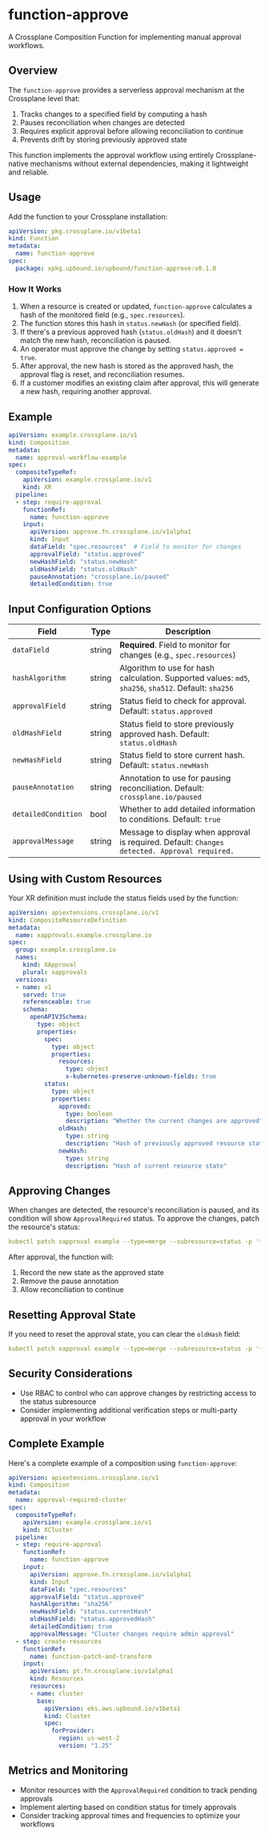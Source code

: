 # function-approve

A Crossplane Composition Function for implementing manual approval workflows.

## Overview

The `function-approve` provides a serverless approval mechanism at the Crossplane level that:

1. Tracks changes to a specified field by computing a hash
2. Pauses reconciliation when changes are detected
3. Requires explicit approval before allowing reconciliation to continue
4. Prevents drift by storing previously approved state

This function implements the approval workflow using entirely Crossplane-native mechanisms without external dependencies, making it lightweight and reliable.

## Usage

Add the function to your Crossplane installation:

```yaml
apiVersion: pkg.crossplane.io/v1beta1
kind: Function
metadata:
  name: function-approve
spec:
  package: xpkg.upbound.io/upbound/function-approve:v0.1.0
```

### How It Works

1. When a resource is created or updated, `function-approve` calculates a hash of the monitored field (e.g., `spec.resources`).
2. The function stores this hash in `status.newHash` (or specified field).
3. If there's a previous approved hash (`status.oldHash`) and it doesn't match the new hash, reconciliation is paused.
4. An operator must approve the change by setting `status.approved = true`.
5. After approval, the new hash is stored as the approved hash, the approval flag is reset, and reconciliation resumes.
6. If a customer modifies an existing claim after approval, this will generate a new hash, requiring another approval.

## Example

```yaml
apiVersion: example.crossplane.io/v1
kind: Composition
metadata:
  name: approval-workflow-example
spec:
  compositeTypeRef:
    apiVersion: example.crossplane.io/v1
    kind: XR
  pipeline:
  - step: require-approval
    functionRef:
      name: function-approve
    input:
      apiVersion: approve.fn.crossplane.io/v1alpha1
      kind: Input
      dataField: "spec.resources"  # Field to monitor for changes
      approvalField: "status.approved"
      newHashField: "status.newHash"
      oldHashField: "status.oldHash"
      pauseAnnotation: "crossplane.io/paused"
      detailedCondition: true
```

## Input Configuration Options

| Field | Type | Description |
|-------|------|-------------|
| `dataField` | string | **Required**. Field to monitor for changes (e.g., `spec.resources`) |
| `hashAlgorithm` | string | Algorithm to use for hash calculation. Supported values: `md5`, `sha256`, `sha512`. Default: `sha256` |
| `approvalField` | string | Status field to check for approval. Default: `status.approved` |
| `oldHashField` | string | Status field to store previously approved hash. Default: `status.oldHash` |
| `newHashField` | string | Status field to store current hash. Default: `status.newHash` |
| `pauseAnnotation` | string | Annotation to use for pausing reconciliation. Default: `crossplane.io/paused` |
| `detailedCondition` | bool | Whether to add detailed information to conditions. Default: `true` |
| `approvalMessage` | string | Message to display when approval is required. Default: `Changes detected. Approval required.` |

## Using with Custom Resources

Your XR definition must include the status fields used by the function:

```yaml
apiVersion: apiextensions.crossplane.io/v1
kind: CompositeResourceDefinition
metadata:
  name: xapprovals.example.crossplane.io
spec:
  group: example.crossplane.io
  names:
    kind: XApproval
    plural: xapprovals
  versions:
  - name: v1
    served: true
    referenceable: true
    schema:
      openAPIV3Schema:
        type: object
        properties:
          spec:
            type: object
            properties:
              resources:
                type: object
                x-kubernetes-preserve-unknown-fields: true
          status:
            type: object
            properties:
              approved:
                type: boolean
                description: "Whether the current changes are approved"
              oldHash:
                type: string
                description: "Hash of previously approved resource state"
              newHash:
                type: string
                description: "Hash of current resource state"
```

## Approving Changes

When changes are detected, the resource's reconciliation is paused, and its condition will show `ApprovalRequired` status. To approve the changes, patch the resource's status:

```yaml
kubectl patch xapproval example --type=merge --subresource=status -p '{"status":{"approved":true}}'
```

After approval, the function will:
1. Record the new state as the approved state
2. Remove the pause annotation
3. Allow reconciliation to continue

## Resetting Approval State

If you need to reset the approval state, you can clear the `oldHash` field:

```yaml
kubectl patch xapproval example --type=merge --subresource=status -p '{"status":{"oldHash":""}}'
```

## Security Considerations

- Use RBAC to control who can approve changes by restricting access to the status subresource
- Consider implementing additional verification steps or multi-party approval in your workflow

## Complete Example

Here's a complete example of a composition using `function-approve`:

```yaml
apiVersion: apiextensions.crossplane.io/v1
kind: Composition
metadata:
  name: approval-required-cluster
spec:
  compositeTypeRef:
    apiVersion: example.crossplane.io/v1
    kind: XCluster
  pipeline:
  - step: require-approval
    functionRef:
      name: function-approve
    input:
      apiVersion: approve.fn.crossplane.io/v1alpha1
      kind: Input
      dataField: "spec.resources"
      approvalField: "status.approved"
      hashAlgorithm: "sha256"
      newHashField: "status.currentHash"
      oldHashField: "status.approvedHash"
      detailedCondition: true
      approvalMessage: "Cluster changes require admin approval"
  - step: create-resources
    functionRef:
      name: function-patch-and-transform
    input:
      apiVersion: pt.fn.crossplane.io/v1alpha1
      kind: Resources
      resources:
      - name: cluster
        base:
          apiVersion: eks.aws.upbound.io/v1beta1
          kind: Cluster
          spec:
            forProvider:
              region: us-west-2
              version: "1.25"
```

## Metrics and Monitoring

- Monitor resources with the `ApprovalRequired` condition to track pending approvals
- Implement alerting based on condition status for timely approvals
- Consider tracking approval times and frequencies to optimize your workflows
